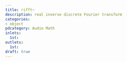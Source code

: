 ```yaml
---
title: rifft~
description: real inverse discrete Fourier transform
categories:
- object
pdcategory: Audio Math
inlets:
  1st:
outlets:
  1st:
draft: true
---
```


